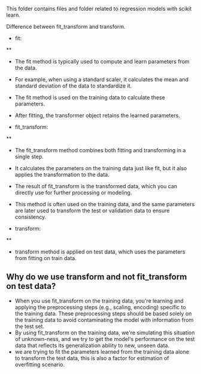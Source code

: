 This folder contains files and folder related to regression models with scikit learn. <br>

Difference between fit_transform and transform. <br>
* fit:

** 
*  The fit method is typically used to compute and learn parameters from the data.
*  For example, when using a standard scaler, it calculates the mean and standard deviation of the data to standardize it.
*  The fit method is used on the training data to calculate these parameters.
*  After fitting, the transformer object retains the learned parameters.

* fit_transform:

** 
*  The fit_transform method combines both fitting and transforming in a single step.
*  It calculates the parameters on the training data just like fit, but it also applies the transformation to the data.
*  The result of fit_transform is the transformed data, which you can directly use for further processing or modeling.
*  This method is often used on the training data, and the same parameters are later used to transform the test or validation data to ensure consistency.

* transform:

**  
*  transform method is applied on test data, which uses the parameters from fitting on train data.


## Why do we use transform and not fit_transform on test data?
* When you use fit_transform on the training data, you're learning and applying the preprocessing steps (e.g., scaling, encoding) specific to the training data. These preprocessing steps should be based solely on the training data to avoid contaminating the model with information from the test set.
* By using fit_transform on the training data, we're simulating this situation of unknown-ness, and we try to get the model's performance on the test data that reflects its generalization ability to new, unseen data.
* we are trying to fit the parameters learned from the training data alone to transform the test data, this is also a factor for estimation of overfitting scenario.
